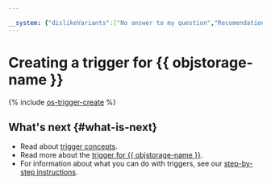 ```yaml
---

__system: {"dislikeVariants":["No answer to my question","Recomendations didn't help","The content doesn't match title","Other"]}
---
```

# Creating a trigger for {{ objstorage-name }}

{% include [os-trigger-create](../../../_includes/functions/os-trigger-create.md) %}

## What's next {#what-is-next}

- Read about [trigger concepts](../../concepts/trigger/index.md).
- Read more about the [trigger for {{ objstorage-name }}](../../concepts/trigger/os-trigger.md).
- For information about what you can do with triggers, see our [step-by-step instructions](../../operations/index.md).

